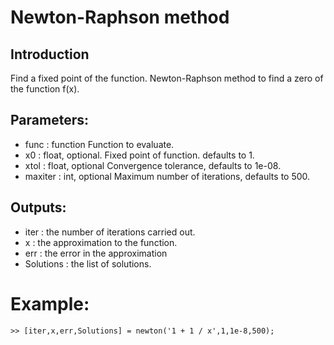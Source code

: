# Newton-Raphson method
## Introduction
Find a fixed point of the function.
Newton-Raphson method to find a zero of the function f(x).
## Parameters:
* func : function
    Function to evaluate.
* x0 : float, optional.
    Fixed point of function. defaults to 1.
* xtol : float, optional
    Convergence tolerance, defaults to 1e-08.
* maxiter : int, optional
    Maximum number of iterations, defaults to 500.

## Outputs:
* iter : the number of iterations carried out.
* x : the approximation to the function.
* err : the error in the approximation
* Solutions : the list of solutions.

# Example:
`>> [iter,x,err,Solutions] = newton('1 + 1 / x',1,1e-8,500);`
